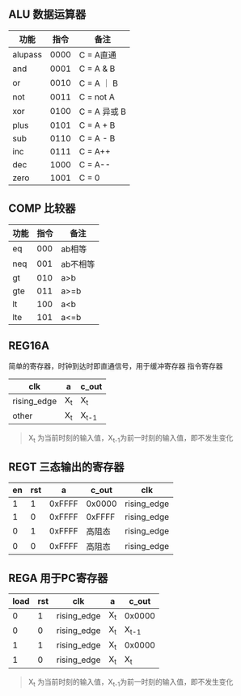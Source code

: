 ## ALU 数据运算器

| 功能    | 指令 | 备注         |
| ------- | ---- | ------------ |
| alupass | 0000 | C = A直通    |
| and     | 0001 | C = A & B    |
| or      | 0010 | C = A ｜ B   |
| not     | 0011 | C = not A    |
| xor     | 0100 | C = A 异或 B |
| plus    | 0101 | C = A + B    |
| sub     | 0110 | C = A - B    |
| inc     | 0111 | C = A++      |
| dec     | 1000 | C = A--      |
| zero    | 1001 | C = 0        |



## COMP 比较器

| 功能 | 指令 | 备注     |
| ---- | ---- | -------- |
| eq   | 000  | ab相等   |
| neq  | 001  | ab不相等 |
| gt   | 010  | a>b      |
| gte  | 011  | a>=b     |
| lt   | 100  | a<b      |
| lte  | 101  | a<=b     |



## REG16A 

简单的寄存器，时钟到达时即直通信号，用于缓冲寄存器 指令寄存器

| clk         | a             | c_out           |
| ----------- | ------------- | --------------- |
| rising_edge | X<sub>t</sub> | X<sub>t</sub>   |
| other       | X<sub>t</sub> | X<sub>t-1</sub> |

> X<sub>t</sub> 为当前时刻的输入值，X<sub>t-1</sub>为前一时刻的输入值，即不发生变化



## REGT 三态输出的寄存器 

| en   | rst  | a      | c_out  | clk         |
| ---- | ---- | ------ | ------ | ----------- |
| 1    | 1    | 0xFFFF | 0x0000 | rising_edge |
| 1    | 0    | 0xFFFF | 0xFFFF | rising_edge |
| 0    | 1    | 0xFFFF | 高阻态 | rising_edge |
| 0    | 0    | 0xFFFF | 高阻态 | rising_edge |

 

## REGA 用于PC寄存器

| load | rst  | clk         | a             | c_out           |
| ---- | ---- | ----------- | ------------- | --------------- |
| 0    | 1    | rising_edge | X<sub>t</sub> | 0x0000          |
| 0    | 0    | rising_edge | X<sub>t</sub> | X<sub>t-1</sub> |
| 1    | 1    | rising_edge | X<sub>t</sub> | 0x0000          |
| 1    | 0    | rising_edge | X<sub>t</sub> | X<sub>t</sub>   |

> X<sub>t</sub> 为当前时刻的输入值，X<sub>t-1</sub>为前一时刻的输入值，即不发生变化





